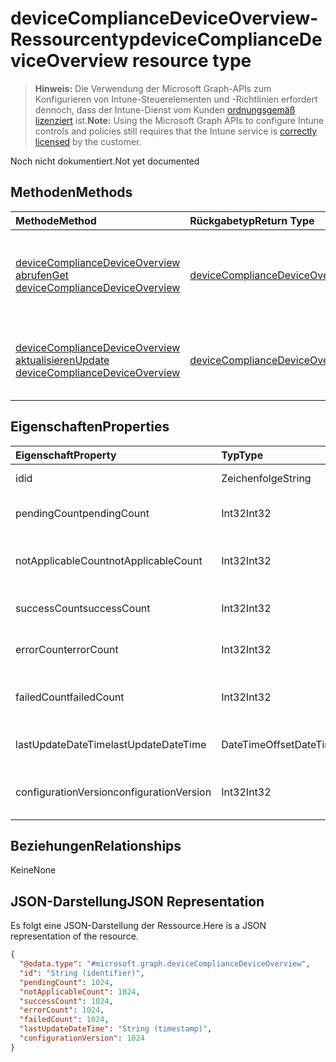 # <a name="devicecompliancedeviceoverview-resource-type"></a><span data-ttu-id="864dd-101">deviceComplianceDeviceOverview-Ressourcentyp</span><span class="sxs-lookup"><span data-stu-id="864dd-101">deviceComplianceDeviceOverview resource type</span></span>

> <span data-ttu-id="864dd-102">**Hinweis:** Die Verwendung der Microsoft Graph-APIs zum Konfigurieren von Intune-Steuerelementen und -Richtlinien erfordert dennoch, dass der Intune-Dienst vom Kunden [ordnungsgemäß lizenziert](https://go.microsoft.com/fwlink/?linkid=839381) ist.</span><span class="sxs-lookup"><span data-stu-id="864dd-102">**Note:** Using the Microsoft Graph APIs to configure Intune controls and policies still requires that the Intune service is [correctly licensed](https://go.microsoft.com/fwlink/?linkid=839381) by the customer.</span></span>

<span data-ttu-id="864dd-103">Noch nicht dokumentiert.</span><span class="sxs-lookup"><span data-stu-id="864dd-103">Not yet documented</span></span>
## <a name="methods"></a><span data-ttu-id="864dd-104">Methoden</span><span class="sxs-lookup"><span data-stu-id="864dd-104">Methods</span></span>
|<span data-ttu-id="864dd-105">Methode</span><span class="sxs-lookup"><span data-stu-id="864dd-105">Method</span></span>|<span data-ttu-id="864dd-106">Rückgabetyp</span><span class="sxs-lookup"><span data-stu-id="864dd-106">Return Type</span></span>|<span data-ttu-id="864dd-107">Beschreibung</span><span class="sxs-lookup"><span data-stu-id="864dd-107">Description</span></span>|
|:---|:---|:---|
|[<span data-ttu-id="864dd-108">deviceComplianceDeviceOverview abrufen</span><span class="sxs-lookup"><span data-stu-id="864dd-108">Get deviceComplianceDeviceOverview</span></span>](../api/intune_deviceconfig_devicecompliancedeviceoverview_get.md)|[<span data-ttu-id="864dd-109">deviceComplianceDeviceOverview</span><span class="sxs-lookup"><span data-stu-id="864dd-109">deviceComplianceDeviceOverview</span></span>](../resources/intune_deviceconfig_devicecompliancedeviceoverview.md)|<span data-ttu-id="864dd-110">Lesen von Eigenschaften und Beziehungen des [deviceComplianceDeviceOverview](../resources/intune_deviceconfig_devicecompliancedeviceoverview.md)-Objekts.</span><span class="sxs-lookup"><span data-stu-id="864dd-110">Read properties and relationships of the [deviceComplianceDeviceOverview](../resources/intune_deviceconfig_devicecompliancedeviceoverview.md) object.</span></span>|
|[<span data-ttu-id="864dd-111">deviceComplianceDeviceOverview aktualisieren</span><span class="sxs-lookup"><span data-stu-id="864dd-111">Update deviceComplianceDeviceOverview</span></span>](../api/intune_deviceconfig_devicecompliancedeviceoverview_update.md)|[<span data-ttu-id="864dd-112">deviceComplianceDeviceOverview</span><span class="sxs-lookup"><span data-stu-id="864dd-112">deviceComplianceDeviceOverview</span></span>](../resources/intune_deviceconfig_devicecompliancedeviceoverview.md)|<span data-ttu-id="864dd-113">Aktualisieren der Eigenschaften eines [deviceComplianceDeviceOverview](../resources/intune_deviceconfig_devicecompliancedeviceoverview.md)-Objekts.</span><span class="sxs-lookup"><span data-stu-id="864dd-113">Update the properties of a [deviceComplianceDeviceOverview](../resources/intune_deviceconfig_devicecompliancedeviceoverview.md) object.</span></span>|

## <a name="properties"></a><span data-ttu-id="864dd-114">Eigenschaften</span><span class="sxs-lookup"><span data-stu-id="864dd-114">Properties</span></span>
|<span data-ttu-id="864dd-115">Eigenschaft</span><span class="sxs-lookup"><span data-stu-id="864dd-115">Property</span></span>|<span data-ttu-id="864dd-116">Typ</span><span class="sxs-lookup"><span data-stu-id="864dd-116">Type</span></span>|<span data-ttu-id="864dd-117">Beschreibung</span><span class="sxs-lookup"><span data-stu-id="864dd-117">Description</span></span>|
|:---|:---|:---|
|<span data-ttu-id="864dd-118">id</span><span class="sxs-lookup"><span data-stu-id="864dd-118">id</span></span>|<span data-ttu-id="864dd-119">Zeichenfolge</span><span class="sxs-lookup"><span data-stu-id="864dd-119">String</span></span>|<span data-ttu-id="864dd-120">Schlüssel der Entität</span><span class="sxs-lookup"><span data-stu-id="864dd-120">Key of the entity.</span></span>|
|<span data-ttu-id="864dd-121">pendingCount</span><span class="sxs-lookup"><span data-stu-id="864dd-121">pendingCount</span></span>|<span data-ttu-id="864dd-122">Int32</span><span class="sxs-lookup"><span data-stu-id="864dd-122">Int32</span></span>|<span data-ttu-id="864dd-123">Anzahl der ausstehenden Geräte</span><span class="sxs-lookup"><span data-stu-id="864dd-123">Number of pending devices</span></span>|
|<span data-ttu-id="864dd-124">notApplicableCount</span><span class="sxs-lookup"><span data-stu-id="864dd-124">notApplicableCount</span></span>|<span data-ttu-id="864dd-125">Int32</span><span class="sxs-lookup"><span data-stu-id="864dd-125">Int32</span></span>|<span data-ttu-id="864dd-126">Anzahl der ausgenommenen Geräte</span><span class="sxs-lookup"><span data-stu-id="864dd-126">Number of not applicable devices</span></span>|
|<span data-ttu-id="864dd-127">successCount</span><span class="sxs-lookup"><span data-stu-id="864dd-127">successCount</span></span>|<span data-ttu-id="864dd-128">Int32</span><span class="sxs-lookup"><span data-stu-id="864dd-128">Int32</span></span>|<span data-ttu-id="864dd-129">Anzahl der erfolgreichen Geräte</span><span class="sxs-lookup"><span data-stu-id="864dd-129">Number of succeeded devices</span></span>|
|<span data-ttu-id="864dd-130">errorCount</span><span class="sxs-lookup"><span data-stu-id="864dd-130">errorCount</span></span>|<span data-ttu-id="864dd-131">Int32</span><span class="sxs-lookup"><span data-stu-id="864dd-131">Int32</span></span>|<span data-ttu-id="864dd-132">Anzahl der fehlerhaften Geräte</span><span class="sxs-lookup"><span data-stu-id="864dd-132">Number of error devices</span></span>|
|<span data-ttu-id="864dd-133">failedCount</span><span class="sxs-lookup"><span data-stu-id="864dd-133">failedCount</span></span>|<span data-ttu-id="864dd-134">Int32</span><span class="sxs-lookup"><span data-stu-id="864dd-134">Int32</span></span>|<span data-ttu-id="864dd-135">Anzahl der fehlgeschlagenen Geräte</span><span class="sxs-lookup"><span data-stu-id="864dd-135">Number of failed devices</span></span>|
|<span data-ttu-id="864dd-136">lastUpdateDateTime</span><span class="sxs-lookup"><span data-stu-id="864dd-136">lastUpdateDateTime</span></span>|<span data-ttu-id="864dd-137">DateTimeOffset</span><span class="sxs-lookup"><span data-stu-id="864dd-137">DateTimeOffset</span></span>|<span data-ttu-id="864dd-138">Datum und Uhrzeit der letzten Aktualisierung</span><span class="sxs-lookup"><span data-stu-id="864dd-138">Last update time</span></span>|
|<span data-ttu-id="864dd-139">configurationVersion</span><span class="sxs-lookup"><span data-stu-id="864dd-139">configurationVersion</span></span>|<span data-ttu-id="864dd-140">Int32</span><span class="sxs-lookup"><span data-stu-id="864dd-140">Int32</span></span>|<span data-ttu-id="864dd-141">Version der Richtlinie für diese Übersicht</span><span class="sxs-lookup"><span data-stu-id="864dd-141">Version of the policy for that overview</span></span>|

## <a name="relationships"></a><span data-ttu-id="864dd-142">Beziehungen</span><span class="sxs-lookup"><span data-stu-id="864dd-142">Relationships</span></span>
<span data-ttu-id="864dd-143">Keine</span><span class="sxs-lookup"><span data-stu-id="864dd-143">None</span></span>
## <a name="json-representation"></a><span data-ttu-id="864dd-144">JSON-Darstellung</span><span class="sxs-lookup"><span data-stu-id="864dd-144">JSON Representation</span></span>
<span data-ttu-id="864dd-145">Es folgt eine JSON-Darstellung der Ressource.</span><span class="sxs-lookup"><span data-stu-id="864dd-145">Here is a JSON representation of the resource.</span></span>
<!--{
  "blockType": "resource",
  "keyProperty": "id",
  "baseType": "microsoft.graph.entity",
  "@odata.type": "microsoft.graph.deviceComplianceDeviceOverview"
}-->
``` json
{
  "@odata.type": "#microsoft.graph.deviceComplianceDeviceOverview",
  "id": "String (identifier)",
  "pendingCount": 1024,
  "notApplicableCount": 1024,
  "successCount": 1024,
  "errorCount": 1024,
  "failedCount": 1024,
  "lastUpdateDateTime": "String (timestamp)",
  "configurationVersion": 1024
}
```



